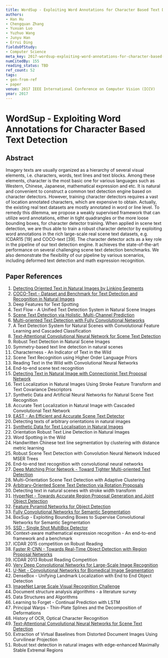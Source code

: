 ```yaml
---
title: WordSup - Exploiting Word Annotations for Character Based Text Detection
authors:
- Han Hu
- Chengquan Zhang
- Yuxuan Luo
- Yuzhuo Wang
- Junyu Han
- Errui Ding
fieldsOfStudy:
- Computer Science
meta_key: 2017-wordsup-exploiting-word-annotations-for-character-based-text-detection
numCitedBy: 155
reading_status: TBD
ref_count: 52
tags:
- gen-from-ref
- paper
venue: 2017 IEEE International Conference on Computer Vision (ICCV)
year: 2017
---
```


# WordSup - Exploiting Word Annotations for Character Based Text Detection

## Abstract

Imagery texts are usually organized as a hierarchy of several visual elements, i.e. characters, words, text lines and text blocks. Among these elements, character is the most basic one for various languages such as Western, Chinese, Japanese, mathematical expression and etc. It is natural and convenient to construct a common text detection engine based on character detectors. However, training character detectors requires a vast of location annotated characters, which are expensive to obtain. Actually, the existing real text datasets are mostly annotated in word or line level. To remedy this dilemma, we propose a weakly supervised framework that can utilize word annotations, either in tight quadrangles or the more loose bounding boxes, for character detector training. When applied in scene text detection, we are thus able to train a robust character detector by exploiting word annotations in the rich large-scale real scene text datasets, e.g. ICDAR15 [19] and COCO-text [39]. The character detector acts as a key role in the pipeline of our text detection engine. It achieves the state-of-the-art performance on several challenging scene text detection benchmarks. We also demonstrate the flexibility of our pipeline by various scenarios, including deformed text detection and math expression recognition.

## Paper References

1. [Detecting Oriented Text in Natural Images by Linking Segments](2017-detecting-oriented-text-in-natural-images-by-linking-segments)
2. [COCO-Text - Dataset and Benchmark for Text Detection and Recognition in Natural Images](2016-coco-text-dataset-and-benchmark-for-text-detection-and-recognition-in-natural-images)
3. Deep Features for Text Spotting
4. Text Flow - A Unified Text Detection System in Natural Scene Images
5. [Scene Text Detection via Holistic, Multi-Channel Prediction](2016-scene-text-detection-via-holistic-multi-channel-prediction)
6. [Multi-oriented Text Detection with Fully Convolutional Networks](2016-multi-oriented-text-detection-with-fully-convolutional-networks)
7. A Text Detection System for Natural Scenes with Convolutional Feature Learning and Cascaded Classification
8. [Text-Attentional Convolutional Neural Network for Scene Text Detection](2016-text-attentional-convolutional-neural-network-for-scene-text-detection)
9. Robust Text Detection in Natural Scene Images
10. Symmetry-based text line detection in natural scenes
11. Characterness - An Indicator of Text in the Wild
12. Scene Text Recognition using Higher Order Language Priors
13. Reading Text in the Wild with Convolutional Neural Networks
14. End-to-end scene text recognition
15. [Detecting Text in Natural Image with Connectionist Text Proposal Network](2016-detecting-text-in-natural-image-with-connectionist-text-proposal-network)
16. Text Localization in Natural Images Using Stroke Feature Transform and Text Covariance Descriptors
17. Synthetic Data and Artificial Neural Networks for Natural Scene Text Recognition
18. Accurate Text Localization in Natural Image with Cascaded Convolutional Text Network
19. [EAST - An Efficient and Accurate Scene Text Detector](2017-east-an-efficient-and-accurate-scene-text-detector)
20. Detecting texts of arbitrary orientations in natural images
21. [Synthetic Data for Text Localisation in Natural Images](2016-synthetic-data-for-text-localisation-in-natural-images)
22. Orientation Robust Text Line Detection in Natural Images
23. Word Spotting in the Wild
24. Handwritten Chinese text line segmentation by clustering with distance metric learning
25. Robust Scene Text Detection with Convolution Neural Network Induced MSER Trees
26. End-to-end text recognition with convolutional neural networks
27. [Deep Matching Prior Network - Toward Tighter Multi-oriented Text Detection](2017-deep-matching-prior-network-toward-tighter-multi-oriented-text-detection)
28. Multi-Orientation Scene Text Detection with Adaptive Clustering
29. [Arbitrary-Oriented Scene Text Detection via Rotation Proposals](2018-arbitrary-oriented-scene-text-detection-via-rotation-proposals)
30. Detecting text in natural scenes with stroke width transform
31. [HyperNet - Towards Accurate Region Proposal Generation and Joint Object Detection](2016-hypernet-towards-accurate-region-proposal-generation-and-joint-object-detection)
32. [Feature Pyramid Networks for Object Detection](2017-feature-pyramid-networks-for-object-detection)
33. [Fully Convolutional Networks for Semantic Segmentation](2017-fully-convolutional-networks-for-semantic-segmentation)
34. BoxSup - Exploiting Bounding Boxes to Supervise Convolutional Networks for Semantic Segmentation
35. [SSD - Single Shot MultiBox Detector](2016-ssd-single-shot-multibox-detector)
36. Context-aware mathematical expression recognition - An end-to-end framework and a benchmark
37. ICDAR 2015 competition on Robust Reading
38. [Faster R-CNN - Towards Real-Time Object Detection with Region Proposal Networks](2015-faster-r-cnn-towards-real-time-object-detection-with-region-proposal-networks)
39. ICDAR 2013 Robust Reading Competition
40. [Very Deep Convolutional Networks for Large-Scale Image Recognition](2015-very-deep-convolutional-networks-for-large-scale-image-recognition)
41. [U-Net - Convolutional Networks for Biomedical Image Segmentation](2015-u-net-convolutional-networks-for-biomedical-image-segmentation)
42. DenseBox - Unifying Landmark Localization with End to End Object Detection
43. [ImageNet Large Scale Visual Recognition Challenge](2015-imagenet-large-scale-visual-recognition-challenge)
44. Document structure analysis algorithms - a literature survey
45. Data Structures and Algorithms
46. Learning to Forget - Continual Prediction with LSTM
47. Principal Warps - Thin-Plate Splines and the Decomposition of Deformations
48. History of OCR, Optical Character Recognition
49. [Text-Attentional Convolutional Neural Networks for Scene Text Detection](2016-text-attentional-convolutional-neural-networks-for-scene-text-detection)
50. Extraction of Virtual Baselines from Distorted Document Images Using Curvilinear Projection
51. Robust text detection in natural images with edge-enhanced Maximally Stable Extremal Regions
